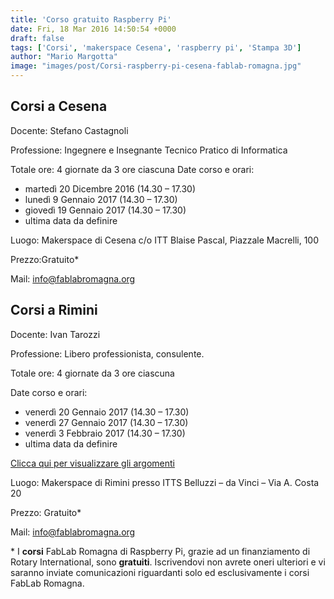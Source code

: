 ```yaml
---
title: 'Corso gratuito Raspberry Pi'
date: Fri, 18 Mar 2016 14:50:54 +0000
draft: false
tags: ['Corsi', 'makerspace Cesena', 'raspberry pi', 'Stampa 3D']
author: "Mario Margotta"
image: "images/post/Corsi-raspberry-pi-cesena-fablab-romagna.jpg"
---
```


## Corsi a Cesena
Docente: Stefano Castagnoli

Professione: Ingegnere e Insegnante Tecnico Pratico di Informatica

Totale ore: 4 giornate da 3 ore ciascuna
Date corso e orari:
 - martedì 20 Dicembre 2016 (14.30 – 17.30)
 - lunedì 9 Gennaio 2017 (14.30 – 17.30)
 - giovedì 19 Gennaio 2017 (14.30 – 17.30)
 - ultima data da definire
 
Luogo: Makerspace di Cesena c/o ITT Blaise Pascal, Piazzale Macrelli, 100

Prezzo:Gratuito\*

Mail: [info@fablabromagna.org](mailto:info@fablabromagna.org)

## Corsi a Rimini 
Docente: Ivan Tarozzi

Professione: Libero professionista, consulente.

Totale ore: 4 giornate da 3 ore ciascuna

Date corso e orari:
 - venerdì 20 Gennaio 2017 (14.30 – 17.30)
 - venerdì 27 Gennaio 2017 (14.30 – 17.30)
 - venerdì 3 Febbraio 2017 (14.30 – 17.30)
 - ultima data da definire
 
[Clicca qui per visualizzare gli argomenti](https://drive.google.com/file/d/0B4W0wH82610nczJ0RTUzM3JhN2s)

Luogo: Makerspace di Rimini presso ITTS Belluzzi – da Vinci – Via A. Costa 20

Prezzo: Gratuito\*

Mail: [info@fablabromagna.org](mailto:info@fablabromagna.org)

\* I **corsi** FabLab Romagna di Raspberry Pi, grazie ad un finanziamento di Rotary International, sono **gratuiti**.
Iscrivendovi non avrete oneri ulteriori e vi saranno inviate comunicazioni riguardanti solo ed esclusivamente i corsi FabLab Romagna.
